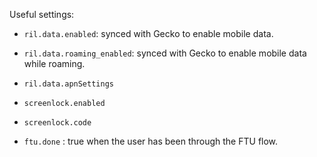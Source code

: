 Useful settings:

- `ril.data.enabled`: synced with Gecko to enable mobile data.
- `ril.data.roaming_enabled`: synced with Gecko to enable mobile data while roaming.
- `ril.data.apnSettings`

- `screenlock.enabled`
- `screenlock.code`
- `ftu.done` : true when the user has been through the FTU flow.